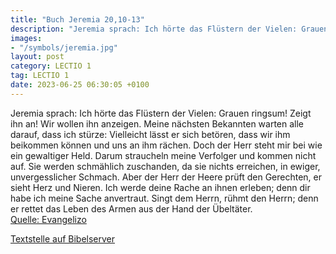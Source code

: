 ```yaml
---
title: "Buch Jeremia 20,10-13"
description: "Jeremia sprach: Ich hörte das Flüstern der Vielen: Grauen ringsum! Zeigt ihn an! Wir wollen ihn anzeigen. Meine nächsten Bekannten warten alle darauf, dass ich stürze: Vielleicht lässt er sich betören, dass wir ihm beikommen können und uns an ihm rächen. Doch der Herr steht mir b...."
images:
- "/symbols/jeremia.jpg"
layout: post
category: LECTIO 1
tag: LECTIO 1
date: 2023-06-25 06:30:05 +0100
---
```

Jeremia sprach: Ich hörte das Flüstern der Vielen: Grauen ringsum! Zeigt ihn an! Wir wollen ihn anzeigen. Meine nächsten Bekannten warten alle darauf, dass ich stürze: Vielleicht lässt er sich betören, dass wir ihm beikommen können und uns an ihm rächen.
Doch der Herr steht mir bei wie ein gewaltiger Held.<!--more--> Darum straucheln meine Verfolger und kommen nicht auf. Sie werden schmählich zuschanden, da sie nichts erreichen, in ewiger, unvergesslicher Schmach.
Aber der Herr der Heere prüft den Gerechten, er sieht Herz und Nieren. Ich werde deine Rache an ihnen erleben; denn dir habe ich meine Sache anvertraut.
Singt dem Herrn, rühmt den Herrn; denn er rettet das Leben des Armen aus der Hand der Übeltäter.<br>
[Quelle: Evangelizo](https://evangeliumtagfuertag.org/DE/gospel)

[Textstelle auf Bibelserver](https://www.bibleserver.com/EU/Jeremia20,10-13)
